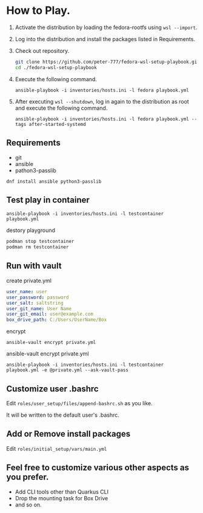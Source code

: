 # How to Play.

1. Activate the distribution by loading the fedora-rootfs using `wsl --import`.
1. Log into the distribution and install the packages listed in Requirements.
1. Check out repository.

    ```sh
    git clone https://github.com/peter-777/fedora-wsl-setup-playbook.git && \
    cd ./fedora-wsl-setup-playbook
    ```

1. Execute the following command.

    `ansible-playbook -i inventories/hosts.ini -l fedora playbook.yml`

1. After executing `wsl --shutdown`, log in again to the distribution as root and execute the following command.

    `ansible-playbook -i inventories/hosts.ini -l fedora playbook.yml --tags after-started-systemd`

## Requirements

- git
- ansible
- pathon3-passlib

`dnf install ansible python3-passlib`

## Test play in container

`ansible-playbook -i inventories/hosts.ini -l testcontainer playbook.yml`

destory playground
```sh
podman stop testcontainer
podman rm testcontainer
```

## Run with vault

create private.yml
```yml
user_name: user
user_password: password
user_salt: saltstring
user_git_name: User Name
user_git_email: user@example.com
box_drive_path: C:/Users/UserName/Box
```

encrypt

`ansible-vault encrypt private.yml`


ansible-vault encrypt private.yml

`ansible-playbook -i inventories/hosts.ini -l testcontainer playbook.yml -e @private.yml --ask-vault-pass`

## Customize user .bashrc

Edit `roles/user_setup/files/append-bashrc.sh` as you like.

It will be written to the default user's .bashrc.

## Add or Remove install packages

Edit `roles/initial_setup/vars/main.yml`

## Feel free to customize various other aspects as you prefer.

- Add CLI tools other than Quarkus CLI
- Drop the mounting task for Box Drive
- and so on.